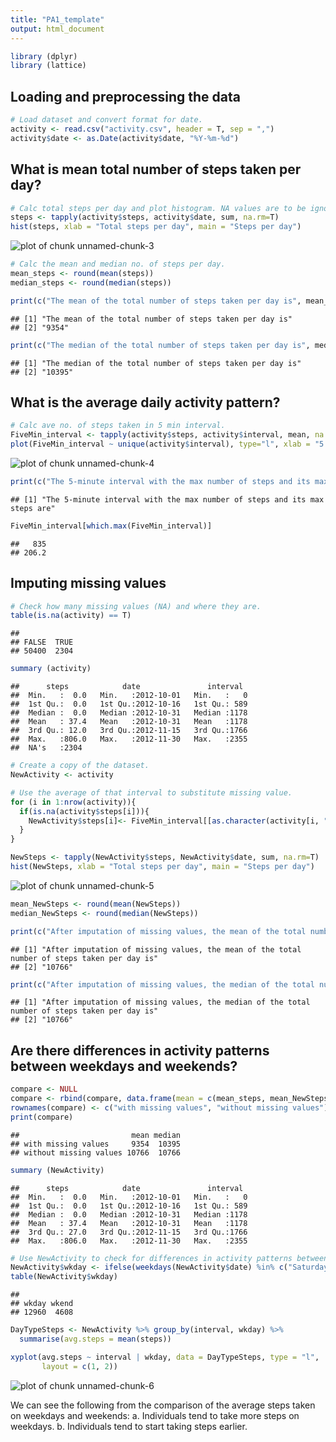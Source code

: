 ```yaml
---
title: "PA1_template"
output: html_document
---
```



```r
library (dplyr)
library (lattice)
```


## Loading and preprocessing the data

```r
# Load dataset and convert format for date.
activity <- read.csv("activity.csv", header = T, sep = ",")
activity$date <- as.Date(activity$date, "%Y-%m-%d")
```

## What is mean total number of steps taken per day?

```r
# Calc total steps per day and plot histogram. NA values are to be ignored.
steps <- tapply(activity$steps, activity$date, sum, na.rm=T)
hist(steps, xlab = "Total steps per day", main = "Steps per day")
```

![plot of chunk unnamed-chunk-3](figure/unnamed-chunk-3.png) 

```r
# Calc the mean and median no. of steps per day. 
mean_steps <- round(mean(steps))
median_steps <- round(median(steps))

print(c("The mean of the total number of steps taken per day is", mean_steps))
```

```
## [1] "The mean of the total number of steps taken per day is"
## [2] "9354"
```

```r
print(c("The median of the total number of steps taken per day is", median_steps))
```

```
## [1] "The median of the total number of steps taken per day is"
## [2] "10395"
```


## What is the average daily activity pattern?

```r
# Calc ave no. of steps taken in 5 min interval.
FiveMin_interval <- tapply(activity$steps, activity$interval, mean, na.rm=T)
plot(FiveMin_interval ~ unique(activity$interval), type="l", xlab = "5 min interval")
```

![plot of chunk unnamed-chunk-4](figure/unnamed-chunk-4.png) 

```r
print(c("The 5-minute interval with the max number of steps and its max steps are"))
```

```
## [1] "The 5-minute interval with the max number of steps and its max steps are"
```

```r
FiveMin_interval[which.max(FiveMin_interval)]
```

```
##   835 
## 206.2
```


## Imputing missing values

```r
# Check how many missing values (NA) and where they are. 
table(is.na(activity) == T)
```

```
## 
## FALSE  TRUE 
## 50400  2304
```

```r
summary (activity)
```

```
##      steps            date               interval   
##  Min.   :  0.0   Min.   :2012-10-01   Min.   :   0  
##  1st Qu.:  0.0   1st Qu.:2012-10-16   1st Qu.: 589  
##  Median :  0.0   Median :2012-10-31   Median :1178  
##  Mean   : 37.4   Mean   :2012-10-31   Mean   :1178  
##  3rd Qu.: 12.0   3rd Qu.:2012-11-15   3rd Qu.:1766  
##  Max.   :806.0   Max.   :2012-11-30   Max.   :2355  
##  NA's   :2304
```

```r
# Create a copy of the dataset.
NewActivity <- activity

# Use the average of that interval to substitute missing value.
for (i in 1:nrow(activity)){
  if(is.na(activity$steps[i])){
    NewActivity$steps[i]<- FiveMin_interval[[as.character(activity[i, "interval"])]]
  }
}

NewSteps <- tapply(NewActivity$steps, NewActivity$date, sum, na.rm=T)
hist(NewSteps, xlab = "Total steps per day", main = "Steps per day")
```

![plot of chunk unnamed-chunk-5](figure/unnamed-chunk-5.png) 

```r
mean_NewSteps <- round(mean(NewSteps))
median_NewSteps <- round(median(NewSteps))

print(c("After imputation of missing values, the mean of the total number of steps taken per day is",mean_NewSteps))
```

```
## [1] "After imputation of missing values, the mean of the total number of steps taken per day is"
## [2] "10766"
```

```r
print(c("After imputation of missing values, the median of the total number of steps taken per day is",median_NewSteps))
```

```
## [1] "After imputation of missing values, the median of the total number of steps taken per day is"
## [2] "10766"
```


## Are there differences in activity patterns between weekdays and weekends?

```r
compare <- NULL
compare <- rbind(compare, data.frame(mean = c(mean_steps, mean_NewSteps), median = c(median_steps, median_NewSteps)))
rownames(compare) <- c("with missing values", "without missing values")
print(compare)
```

```
##                         mean median
## with missing values     9354  10395
## without missing values 10766  10766
```

```r
summary (NewActivity)
```

```
##      steps            date               interval   
##  Min.   :  0.0   Min.   :2012-10-01   Min.   :   0  
##  1st Qu.:  0.0   1st Qu.:2012-10-16   1st Qu.: 589  
##  Median :  0.0   Median :2012-10-31   Median :1178  
##  Mean   : 37.4   Mean   :2012-10-31   Mean   :1178  
##  3rd Qu.: 27.0   3rd Qu.:2012-11-15   3rd Qu.:1766  
##  Max.   :806.0   Max.   :2012-11-30   Max.   :2355
```

```r
# Use NewActivity to check for differences in activity patterns between weekdays and weekends.
NewActivity$wkday <- ifelse(weekdays(NewActivity$date) %in% c("Saturday", "Sunday"), "wkend", "wkday")
table(NewActivity$wkday)
```

```
## 
## wkday wkend 
## 12960  4608
```

```r
DayTypeSteps <- NewActivity %>% group_by(interval, wkday) %>% 
  summarise(avg.steps = mean(steps))

xyplot(avg.steps ~ interval | wkday, data = DayTypeSteps, type = "l", 
       layout = c(1, 2))
```

![plot of chunk unnamed-chunk-6](figure/unnamed-chunk-6.png) 

We can see the following from the comparison of the average steps taken on weekdays and weekends:
a. Individuals tend to take more steps on weekdays.
b. Individuals tend to start taking steps earlier. 
